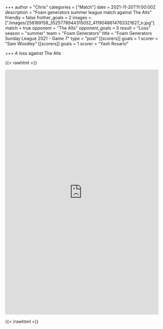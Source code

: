 +++
author = "Chris"
categories = ["Match"]
date = 2021-11-20T11:00:00Z
description = "Foam generators summer league match against The Alts"
friendly = false
frother_goals = 2
images = ["/images/258189158_3525778944315052_4119048614763321627_n.jpg"]
match = true
opponent = "The Alts"
opponent_goals = 5
result = "Loss"
season = "summer"
team = "Foam Generators"
title = "Foam Generators Sunday League 2021 - Game 7"
type = "post"
[[scorers]]
goals = 1
scorer = "Sam Woodley"
[[scorers]]
goals = 1
scorer = "Yash Rosario"

+++
A loss against The Alts

{{< rawhtml >}} <div class="row"><iframe src="https://www.facebook.com/plugins/post.php?href=https%3A%2F%2Fwww.facebook.com%2FNZSundayFootball%2Fposts%2F3525780147648265&show_text=true&width=500" width="500" height="797" style="border:none;overflow:hidden" scrolling="no" frameborder="0" allowfullscreen="true" allow="autoplay; clipboard-write; encrypted-media; picture-in-picture; web-share"></iframe></div>

{{< /rawhtml >}}
